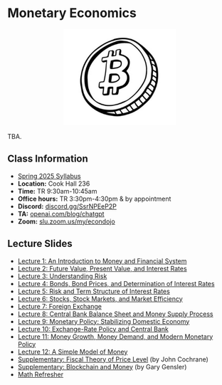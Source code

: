 # Monetary Economics

<p align="center">
  <img src="e4200.jpg" alt="awww" width="50%" height="50%">
</p>

TBA.

## Class Information

* [Spring 2025 Syllabus](/pdf/E4200syllabus.pdf)
* **Location:** Cook Hall 236
* **Time:** TR 9:30am-10:45am
* **Office hours:** TR 3:30pm-4:30pm & by appointment
* **Discord:** [discord.gg/SsrNPEeP2P](https://discord.gg/SsrNPEeP2P)
* **TA:** [openai.com/blog/chatgpt](https://openai.com/blog/chatgpt)
* **Zoom:** [slu.zoom.us/my/econdojo](https://slu.zoom.us/my/econdojo)

## Lecture Slides

* [Lecture 1: An Introduction to Money and Financial System](/pdf/lec1.pdf)
* [Lecture 2: Future Value, Present Value, and Interest Rates](/pdf/lec2.pdf)
* [Lecture 3: Understanding Risk](/pdf/lec3.pdf)
* [Lecture 4: Bonds, Bond Prices, and Determination of Interest Rates](/pdf/lec4.pdf)
* [Lecture 5: Risk and Term Structure of Interest Rates](/pdf/lec5.pdf)
* [Lecture 6: Stocks, Stock Markets, and Market Efficiency](/pdf/lec6.pdf)
* [Lecture 7: Foreign Exchange](/pdf/lec7.pdf)
* [Lecture 8: Central Bank Balance Sheet and Money Supply Process](/pdf/lec8.pdf)
* [Lecture 9: Monetary Policy: Stabilizing Domestic Economy](/pdf/lec9.pdf)
* [Lecture 10: Exchange-Rate Policy and Central Bank](/pdf/lec10.pdf)
* [Lecture 11: Money Growth, Money Demand, and Modern Monetary Policy](/pdf/lec11.pdf)
* [Lecture 12: A Simple Model of Money](/pdf/lec12.pdf)
* [Supplementary: Fiscal Theory of Price Level](https://www.johnhcochrane.com/research-all/the-fiscal-theory-of-the-price-level-1) (by John Cochrane)
* [Supplementary: Blockchain and Money](https://ocw.mit.edu/courses/15-s12-blockchain-and-money-fall-2018) (by Gary Gensler)
* [Math Refresher](/pdf/app.pdf)
